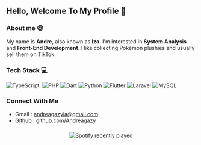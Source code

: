 ##  Hello, Welcome To My Profile 🐧 

### About me 😃
My name is **Andre**, also known as **Iza**. I'm interested in **System Analysis** and **Front-End Development**. I like collecting Pokémon plushies and usually sell them on TikTok.

### Tech Stack 💻
![TypeScript](https://img.shields.io/badge/-TypeScript-05122A?style=flat&logo=typescript)&nbsp;
![PHP](https://img.shields.io/badge/-PHP-777BB4?style=flat&logo=php&logoColor=white)
![Dart](https://img.shields.io/badge/-Dart-0175C2?style=flat&logo=dart&logoColor=white)
![Python](https://img.shields.io/badge/-Python-3776AB?style=flat&logo=python&logoColor=white)
![Flutter](https://img.shields.io/badge/-Flutter-02569B?style=flat&logo=flutter&logoColor=white)
![Laravel](https://img.shields.io/badge/-Laravel-FF2D20?style=flat&logo=laravel&logoColor=white)
![MySQL](https://img.shields.io/badge/-MySQL-4479A1?style=flat&logo=mysql&logoColor=white)

### Connect With Me
- Gmail : andreagazyia@gmail.com
- Github : github.com/Andreagazy

###

<div align="center">
  <a href="https://open.spotify.com/user/31vbwicorigiwphldnxfm5vjngsm">
    <img src="https://spotify-recently-played-readme.vercel.app/api?user=31vbwicorigiwphldnxfm5vjngsm&count=5" alt="Spotify recently played"  />
  </a>
</div>

